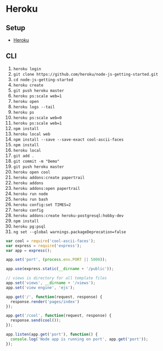 # Heroku
## Setup
 * [Heroku](Heroku.com)
 
## CLI

1. `heroku login`
2. `git clone https://github.com/heroku/node-js-getting-started.git`
3. `cd node-js-getting-started`
4. `heroku create`
5. `git push heroku master`
6. `heroku ps:scale web=1`
7. `heroku open`
8. `heroku logs --tail`
9. `heroku ps`
10. `heroku ps:scale web=0`
11. `heroku ps:scale web=1`
12. `npm install`
13. `heroku local web`
14. `npm install --save --save-exact cool-ascii-faces`
15. `npm install`
16. `heroku local`
17. `git add .`
18. `git commit -m "Demo"`
19. `git push heroku master`
20. `heroku open cool`
21. `heroku addons:create papertrail`
22. `heroku addons`
23. `heroku addons:open papertrail`
24. `heroku run node`
25. `heroku run bash`
26. `heroku config:set TIMES=2`
27. `heroku config`
28. `heroku addons:create heroku-postgresql:hobby-dev`
29. `npm install`
30. `heroku pg:psql`
31. `ng set --global warnings.packageDeprecation=false`


```node.js
var cool = require('cool-ascii-faces');
var express = require('express');
var app = express();

app.set('port', (process.env.PORT || 5000));

app.use(express.static(__dirname + '/public'));

// views is directory for all template files
app.set('views', __dirname + '/views');
app.set('view engine', 'ejs');

app.get('/', function(request, response) {
  response.render('pages/index')
});

app.get('/cool', function(request, response) {
  response.send(cool());
});

app.listen(app.get('port'), function() {
  console.log('Node app is running on port', app.get('port'));
});
```



